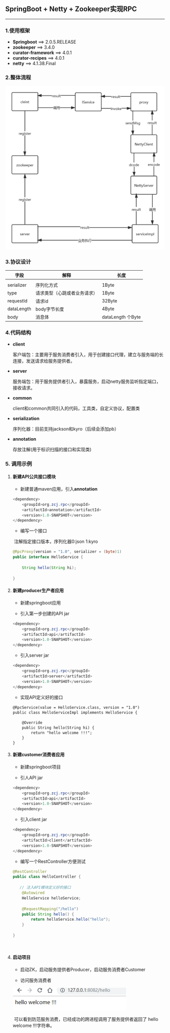 ## SpringBoot + Netty + Zookeeper实现RPC

***

### 1.**使用框架**

- **Springboot** ⟹  2.0.5.RELEASE
- **zookeeper**   ⟹   3.4.0
- **curator-framework** ⟹  4.0.1
- **curator-recipes** ⟹ 4.0.1
- **netty** ⟹  4.1.38.Final

### 2.**整体流程**

![整体流程](./RPC.png)

### 3.**协议设计**

| 字段       | 解释                         | 长度  |
| ---------- | ---------------------------- | ----- |
|            |                              |       |
| serializer | 序列化方式                   | 1Byte |
| type  | 请求类型（心跳或者业务请求）    | 1Byte |
| requestId  | 请求id                     | 32Byte |
| dataLength | body字节长度                 | 4Byte |
| body       | 消息体                       | dataLength 个Byte |

### 4.**代码结构**

- **client**

  客户端包：主要用于服务消费者引入，用于创建接口代理，建立与服务端的长连接，发送请求给服务提供者。

- **server**

  服务端包：用于服务提供者引入，暴露服务，启动netty服务监听指定端口，接收请求。

- **common**

  client和common共同引入的代码，工具类，自定义协议，配置类

- **serialization**

  序列化器：目前支持jackson和kyro（后续会添加pb）

- **annotation**

  存放注解(用于标识扫描的接口和实现类)

### 5. **调用示例**

   1. #### 新建API公共接口模块

      - 新建普通maven应用，引入**annotation**

      ```java
      <dependency>
          <groupId>org.zcj.rpc</groupId>
          <artifactId>annotation</artifactId>
          <version>1.0-SNAPSHOT</version>
      </dependency>
      ```

      - 编写一个接口

      ​		注解指定接口版本，序列化器0:json  1:kyro

      ```java
      @RpcProxy(version = "1.0", serializer = (byte)1)
      public interface HelloService {
      
          String hello(String hi);
      
      }
      ```

   2. #### 新建producer生产者应用

      -  新建springboot应用

      - 引入第一步创建的API jar

      ```java
      <dependency>
          <groupId>org.zcj.rpc</groupId>
          <artifactId>api</artifactId>
          <version>1.0-SNAPSHOT</version>
      </dependency>
      ```

      -  引入server jar

      ```java
      <dependency>
          <groupId>org.zcj.rpc</groupId>
          <artifactId>server</artifactId>
          <version>1.0-SNAPSHOT</version>
      </dependency>
      ```

      -  实现API定义好的接口

      ```
      @RpcService(value = HelloService.class, version = "1.0")
      public class HelloServiceImpl implements HelloService {
      
          @Override
          public String hello(String hi) {
              return "hello welcome !!!";
          }
      }
      ```

   3. #### 新建customer消费者应用

         - 新建springboot项目

         - 引人API jar

         ```java
         <dependency>
             <groupId>org.zcj.rpc</groupId>
             <artifactId>api</artifactId>
             <version>1.0-SNAPSHOT</version>
         </dependency>
         ```

         - 引入client jar

         ```java
         <dependency>
             <groupId>org.zcj.rpc</groupId>
             <artifactId>client</artifactId>
             <version>1.0-SNAPSHOT</version>
         </dependency>
         ```

         - 编写一个RestController方便测试

         ```java
         @RestController
         public class HelloController {
         
         	// 注入API模块定义好的接口
             @Autowired
             HelloService helloService;
         
             @RequestMapping("/hello")
             public String hello() {
                 return helloService.hello("hello");
             }
         
         }
         ```

​        

   4. #### 启动项目

      - 启动ZK，启动服务提供者Producer，启动服务消费者Customer

      - 访问服务消费者

      ![image-20200618170108953](./image-20200618170108953.png)

      ​	可以看到防范服务消费，已经成功的跨进程调用了服务提供者返回了 hello welcome !!!字符串。

      



  

  

  

  






















